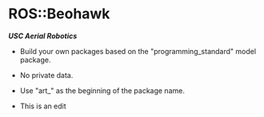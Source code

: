 # ROS::Beohawk
___USC Aerial Robotics___

* Build your own packages based on the "programming_standard" model package.

* No private data.

* Use "art_" as the beginning of the package name.

* This is an edit
